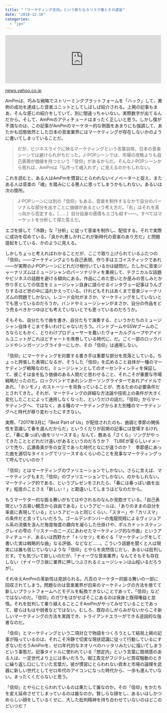 ```yaml
---
title: "「マーケティング志向」という新たなカリスマ像とその虚妄"
date: "2018-12-10"
categories: 
  - "jpn"
---
```


<iframe class="embed-card embed-webcard" style="display: block; width: 100%; height: 155px; max-width: 500px; margin: 10px 0px;" title="世界一は「想定内」――レコード会社に所属しない覆面アーティスト「AmPm」のヒットの戦略 - Yahoo!ニュース" src="https://hatenablog-parts.com/embed?url=https%3A%2F%2Fnews.yahoo.co.jp%2Ffeature%2F1158" frameborder="0" scrolling="no"></iframe>

[news.yahoo.co.jp](https://news.yahoo.co.jp/feature/1158)

AmPmは、巧みな戦略でストリーミングプラットフォームを「ハック」して、異例の成功を達成した音楽ユニットとしてしばしば紹介される。上掲の記事もまあ、そんな感じの紹介をしていて、別に間違っちゃいない。実際数字が出てるんだから。そして、AmPmのアティチュードはまったく正しいと思う。しかし僕が不満なのは、この記事がAmPmのマーケター的な側面をあまりにも強調して、あたかも旧態依然とした日本の音楽業界にはマーケティングが存在しないかのように書いてしまっていることだ。

> だが、ビジネスライクに映るマーケティングという言葉自体、日本の音楽シーンでは避けられがちだった。J-POPシーンでは、市場の攻略よりも自己表現が価値を持つという「信仰」があるからだ。そんなJ-POPシーンから見れば、AmPmは「仏作って魂入れず」に見えるのかもしれない。

これを読むと、ある人はAmPmを慣習にとらわれないイノベーターと捉え、またある人は音楽の「魂」を踏みにじる悪人に思ってしまうかもしれない。あるいは次の箇所。

> J-POPシーンには別の「信仰」もある。音楽を制作するなかで自分のパーソナルな部分を出すことに価値があるという考え方だ。「右」はそれを真っ向から否定する。［……］自分自身の感情もエゴも殺す――。すべてはマーケットを分析して得た答えだ。

エゴを排して「冷静」な「分析」に従って音楽を制作し、配信する。それで実際に成功を収めている。「良かれ悪しかれこれが新時代の音楽のあり方だ」と問題提起をしている、かのように見える。

しかしちょっと考えればわかることだが、ここで取り上げられているふたつの「信仰」――マーケティングよりも自己表現、作り手はエゴイスティックであれ――が実際のJ-POPシーンにどれだけ根付いているかは疑問だ。たしかに音楽ジャーナリズムはミュージシャンのパーソナリティを重視して、テクニカルな話題やビジネスの話題を避ける傾向にある。作品にこめた思いとか産みの苦しみとか作り手としての信念をミュージシャン自身に語らせるインタヴュー記事はうんざりするほど世の中に溢れかえっている。けれどもそれはあくまで音楽ジャーナリズムの問題でしかない。レコード会社がまさか、マーケティングをしていないとでも思っているのだろうか。バンドやミュージシャンがまさか、自分の作品をどう売るべきかつゆほども考えていないとでも思っているのだろうか。

そもそも、自分たちで曲を書き、自分たちで演奏する、というかたちのミュージシャン自体そこまで多いわけじゃないだろう。バンドブームやSSWブームのころならともかく、とりわけプロデューサーを戴いたヴォーカルグループやアイドルユニットがこれほどチャートを席巻している時代に、だ。ごく一部のロックバンドやシンガーソングライターにしか、その「信仰」は通用しない。

「信仰」にマーケティングを対置する書き手は重要な部分を見落としている。ちょっと誇張した表現になるが、そうした「信仰」を広めること自体が一種のマーケティング戦略なのだ。ミュージシャンとしてのオーセンティシティを保証して、彼こそは金を払う価値のある人間だと思わせること、それこそが重要な市場戦略だったのだ。ロックバンドであれシンガーソングライターであれアイドルであれ、「ホンモノ」のストーリーを背負っていることが、売るための必要条件だとされてきた。それが、マーケティングの詳細な方法論や技術上の条件が大きく変化したことによって通用しなくなった、というだけの話だ。「信仰」からマーケティングへ、ではなく、ある種のマーケティングからまた別種のマーケティングへと時代が移り変わったにすぎない。

実際、「2017年3月に「Best Part of Us」が配信されたのも、曲調と季節の関係性を意識して春を選んだからだ」というくだりが前掲の記事には登場するけれど、「春に春っぽい曲をリリースする」なんて、数ある「さくら」ソングがやってきたこととどれだけ違いがあるというのだろうか？　TUBEが夏らしいイメージで売り、広瀬香美が冬の女王であった時代となにが違うのか？　季節感にあった曲を適切なタイミングでリリースするくらいのことを見事なマーケティングって呼んでいいのか？

「信仰」とはマーケティングのヴァリエーションでしかない。さらに言えば、マーケティングもまた「信仰」のヴァリエーションでしかない、のかもしれない。マーケティング的である、というプレゼンをされたら、「春には春っぽい曲を出す」程度のことさえ「新しい！」と勘違いしてしまうほどなのだから。

もうマーケター的な振る舞いがもてはやされるのなんか見飽きている。「自己表現という古臭い観念から自由である」というアピールは、「ありのままの自分を率直に表現している」というアピールと同じくらい、「スター」や「カリスマ」の条件だと言っていいだろう。ゴールデンボンバーの鬼龍院翔によるヴィジュアル系の流儀を汲んだ毎度毎度の趣向を凝らした仕掛けや、ポルカドットスティングレイの雫の「リスナーのニーズにあわせたマーケティング的な作曲」というアティチュード、あるいは西野カナ「トリセツ」をめぐる「マーケティングをして書いた実は戦略的な曲」なる評価、などなど……。こういう話題を聞くと人は現実には誰も信じていないような「信仰」とやらを突然信じだし、あるいは批判しだす。でも気づいて欲しいのだが、「ナイーヴな音楽業界」なんてそもそも存在しない（ナイーヴさ故に業界に押しつぶされるミュージシャンは山程いるだろうが）。

それゆえAmPmの革新性は見誤られる。凡百のマーケター的振る舞いの一部に回収されてしまう。問題なのは音楽業界が旧来のマーケティングの方法を捨てて新しいプラットフォームへとモデルを転換できないことであって、「信仰」などではないのだ。「信仰」のガワをはがせばそこにあるのは保身と既得権益と怠惰。それを批判して乗り越えることこそAmPmがやってみせていることであって、彼らはもはや弱者などではない。むしろ、既存のしがらみがないからこそ新しいマーケティングの方法を実践でき、トライアンドエラーができる逆説的な強者なのだ。

「信仰」とマーケティングという二項対立で物語をつくろうとして結局上掲の記事が陥っているのは、それこそ冷静で切実な現状認識に従って行動しているにすぎないだろうAmPmを、ゼロ年代的なネオリベのハッタリみたいに描いてしまうという事態だ。記事タイトルに使われている「想定内」という言葉に既視感のある人は、一定世代より上には多いだろう。堀江貴文がフジテレビ買収騒動のときに繰り返し口にしていた言葉だ。彼が慣習にとらわれない資本と市場の論理を武器に新しい世代としてゼロ年代のアイコンになった時代から、一歩も進んでいない。まったくくだらないと思う。

「信仰」とやらにとらわれているのは果たして誰なのか。その「信仰」をかたちを変え延命させてしまっているのは誰なのか。賢しらな顔をし、あるいはしかつめらしい顔をしているくせに、大した批判精神を持ち合わせていないのはどこのどいつだ？
